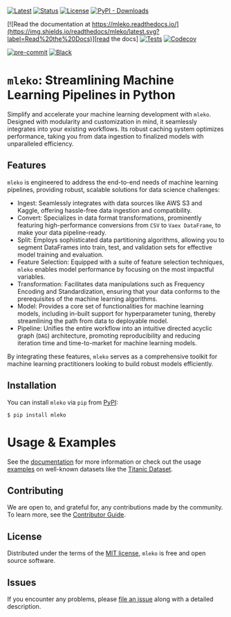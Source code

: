 [![Latest](https://img.shields.io/pypi/v/mleko.svg)][pypi]
[![Status](https://img.shields.io/pypi/status/mleko.svg)][status]
[![License](https://img.shields.io/pypi/l/mleko)][license]
[![PyPI - Downloads](https://img.shields.io/pypi/dm/mleko)][pypi downloads]

[![Read the documentation at https://mleko.readthedocs.io/](https://img.shields.io/readthedocs/mleko/latest.svg?label=Read%20the%20Docs)][read the docs]
[![Tests](https://github.com/ErikBavenstrand/mleko/workflows/Tests/badge.svg)][tests]
[![Codecov](https://codecov.io/gh/ErikBavenstrand/mleko/branch/main/graph/badge.svg)][codecov]

[![pre-commit](https://img.shields.io/badge/pre--commit-enabled-brightgreen?logo=pre-commit&logoColor=white)][pre-commit]
[![Black](https://img.shields.io/badge/code%20style-black-000000.svg)][black]


[pypi]: hhttps://pypi.org/project/mleko/
[file an issue]: https://github.com/ErikBavenstrand/mleko/issues
[license]: https://github.com/ErikBavenstrand/mleko/blob/main/LICENSE
[contributor guide]: https://github.com/ErikBavenstrand/mleko/blob/main/CONTRIBUTING.md
[status]: https://pypi.org/project/mleko/
[pypi downloads]: https://pypi.org/project/mleko/
[read the docs]: https://mleko.readthedocs.io/
[tests]: https://github.com/ErikBavenstrand/mleko/actions?workflow=Tests
[codecov]: https://app.codecov.io/gh/ErikBavenstrand/mleko
[pre-commit]: https://github.com/pre-commit/pre-commit
[black]: https://github.com/psf/black

# `mleko`: Streamlining Machine Learning Pipelines in Python

Simplify and accelerate your machine learning development with `mleko`. Designed with modularity and customization in mind, it seamlessly integrates into your existing workflows. Its robust caching system optimizes performance, taking you from data ingestion to finalized models with unparalleled efficiency.

## Features

`mleko` is engineered to address the end-to-end needs of machine learning pipelines, providing robust, scalable solutions for data science challenges:

- Ingest: Seamlessly integrates with data sources like AWS S3 and Kaggle, offering hassle-free data ingestion and compatibility.
- Convert: Specializes in data format transformations, prominently featuring high-performance conversions from `CSV` to `Vaex DataFrame`, to make your data pipeline-ready.
- Split: Employs sophisticated data partitioning algorithms, allowing you to segment DataFrames into train, test, and validation sets for effective model training and evaluation.
- Feature Selection: Equipped with a suite of feature selection techniques, `mleko` enables model performance by focusing on the most impactful variables.
- Transformation: Facilitates data manipulations such as Frequency Encoding and Standardization, ensuring that your data conforms to the prerequisites of the machine learning algorithms.
- Model: Provides a core set of functionalities for machine learning models, including in-built support for hyperparameter tuning, thereby streamlining the path from data to deployable model.
- Pipeline: Unifies the entire workflow into an intuitive directed acyclic graph (`DAG`) architecture, promoting reproducibility and reducing iteration time and time-to-market for machine learning models.

By integrating these features, `mleko` serves as a comprehensive toolkit for machine learning practitioners looking to build robust models efficiently.

## Installation

You can install `mleko` via `pip` from [PyPI]:

```console
$ pip install mleko
```

# Usage & Examples

See the [documentation][read the docs] for more information or check out the usage [examples](https://github.com/ErikBavenstrand/mleko/tree/main/examples) on well-known datasets like the [Titanic Dataset](https://github.com/ErikBavenstrand/mleko/tree/main/examples/Titanic.ipynb).

## Contributing

We are open to, and grateful for, any contributions made by the community.
To learn more, see the [Contributor Guide].

## License

Distributed under the terms of the [MIT license][license],
`mleko` is free and open source software.


## Issues

If you encounter any problems, please [file an issue] along with a detailed description.
